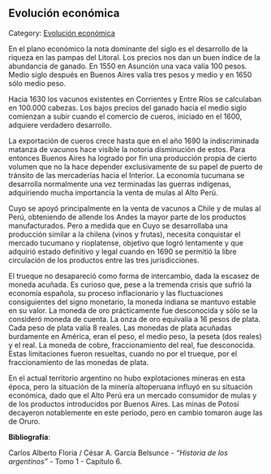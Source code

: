 ## Evolución económica

Category: [Evolución económica](http://descubrircorrientes.com.ar/2012/index.php/644-historia-desde-el-origen-hasta-1814/corrientes-en-el-siglo-xvii-periodo-1600-1750/panorama-economico-y-social/evolucion-economica)

En el plano económico la nota dominante del siglo es el desarrollo de la riqueza en las pampas del Litoral. Los precios nos dan un buen índice de la abundancia de ganado. En 1550 en Asunción una vaca valía 100 pesos. Medio siglo después en Buenos Aires valía tres pesos y medio y en 1650 sólo medio peso.

Hacia 1630 los vacunos existentes en Corrientes y Entre Ríos se calculaban en 100.000 cabezas. Los bajos precios del ganado hacia el medio siglo comienzan a subir cuando el comercio de cueros, iniciado en el 1600, adquiere verdadero desarrollo.

La exportación de cueros crece hasta que en el año 1690 la indiscriminada matanza de vacunos hace visible la notoria disminución de estos. Para entonces Buenos Aires ha logrado por fin una producción propia de cierto volumen que no la hace depender exclusivamente de su papel de puerto de tránsito de las mercaderías hacia el Interior. La economía tucumana se desarrolla normalmente una vez terminadas las guerras indígenas, adquiriendo mucha importancia la venta de mulas al Alto Perú.

Cuyo se apoyó principalmente en la venta de vacunos a Chile y de mulas al Perú, obteniendo de allende los Andes la mayor parte de los productos manufacturados. Pero a medida que en Cuyo se desarrollaba una producción similar a la chilena (vinos y frutas), necesita conquistar el mercado tucumano y rioplatense, objetivo que logró lentamente y que adquirió estado definitivo y legal cuando en 1690 se permitió la libre circulación de los productos entre las tres jurisdicciones.

El trueque no desapareció como forma de intercambio, dada la escasez de moneda acuñada. Es curioso que, pese a la tremenda crisis que sufrió la economía española, su proceso inflacionario y las fluctuaciones consiguientes del signo monetario, la moneda indiana se mantuvo estable en su valor. La moneda de oro prácticamente fue desconocida y sólo se la consideró moneda de cuenta. La onza de oro equivalía a 16 pesos de plata. Cada peso de plata valía 8 reales. Las monedas de plata acuñadas burdamente en América, eran el peso, el medio peso, la peseta (dos reales) y el real. La moneda de cobre, fraccionamiento del real, fue desconocida. Estas limitaciones fueron resueltas, cuando no por el trueque, por el fraccionamiento de las monedas de plata.

En el actual territorio argentino no hubo explotaciones mineras en esta época, pero la situación de la minería altoperuana influyó en su situación económica, dado que el Alto Perú era un mercado consumidor de mulas y de los productos introducidos por Buenos Aires. Las minas de Potosí decayeron notablemente en este período, pero en cambio tomaron auge las de Oruro.

**Bibliografía**:

Carlos Alberto Floria / César A. García Belsunce - _“Historia de los argentinos”_ - Tomo 1 - Capítulo 6.